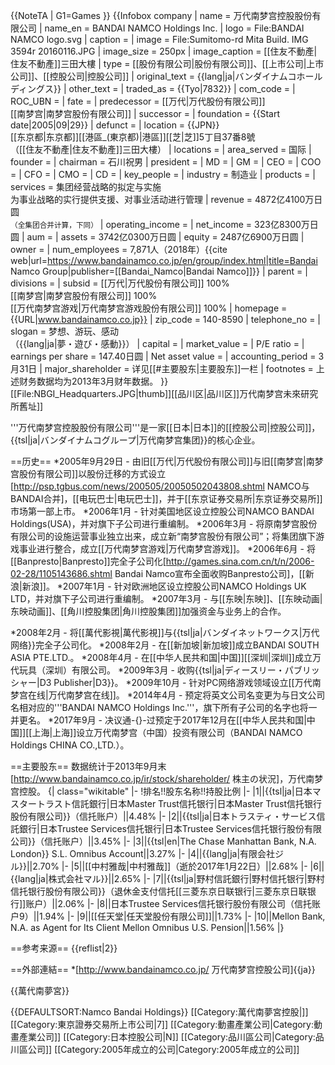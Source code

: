 {{NoteTA
| G1=Games
}}
{{Infobox company
| name = 万代南梦宫控股股份有限公司
| name_en = BANDAI NAMCO Holdings Inc.
| logo = File:BANDAI NAMCO logo.svg
| caption =
| image            = File:Sumitomo-rd Mita Build. IMG 3594r 20160116.JPG
| image_size       = 250px
| image_caption    = [[住友不動產|住友不動產]]三田大樓
| type = [[股份有限公司|股份有限公司]]、[[上市公司|上市公司]]、[[控股公司|控股公司]]
| original_text = {{lang|ja|バンダイナムコホールディングス}}
| other_text =
| traded_as = {{Tyo|7832}}
| com_code =
| ROC_UBN =
| fate =
| predecessor = [[万代|万代股份有限公司]]<br />[[南梦宫|南梦宫股份有限公司]]
| successor =
| foundation = {{Start date|2005|09|29}}
| defunct = <!-- {{End date|YYYY|MM|DD}} -->
| location = {{JPN}}<br />[[东京都|东京都]][[港區_(東京都)|港區]][[芝|芝]]5丁目37番8號<br>（[[住友不動產|住友不動產]]三田大樓）
| locations =
| area_served = 国际
| founder =
| chairman = 石川祝男
| president =
| MD =
| GM =
| CEO =
| COO =
| CFO =
| CMO =
| CD =
| key_people =
| industry = 制造业
| products =
| services = 集团经营战略的拟定与实施<br />为事业战略的实行提供支援、对事业活动进行管理
| revenue = 4872亿4100万日圆<br /><small>（全集团合并计算，下同）</small>
| operating_income =
| net_income = 323亿8300万日圆
| aum = <!-- Only used with financial services companies -->
| assets = 3742亿0300万日圆
| equity = 2487亿6900万日圆
| owner =
| num_employees = 7,871人（2018年）<ref name="en2018">{{cite web|url=https://www.bandainamco.co.jp/en/group/index.html|title=Bandai Namco Group|publisher=[[Bandai_Namco|Bandai Namco]]}}</ref>
| parent =
| divisions =
| subsid = [[万代|万代股份有限公司]] 100%<br />[[南梦宫|南梦宫股份有限公司]] 100%<br />[[万代南梦宫游戏|万代南梦宫游戏股份有限公司]] 100%
| homepage = {{URL|www.bandainamco.co.jp}}
| zip_code = 140-8590
| telephone_no =
| slogan = 梦想、游玩、感动<br />（{{lang|ja|夢・遊び・感動}}）
| capital =
| market_value =
| P/E ratio =
| earnings per share = 147.40日圆
| Net asset value =
| accounting_period = 3月31日
| major_shareholder = 详见[[#主要股东|主要股东]]一栏
| footnotes = 上述财务数据均为2013年3月财年数据。
}}
[[File:NBGI_Headquarters.JPG|thumb]][[品川区|品川区]]万代南梦宫未來研究所舊址]]

'''万代南梦宫控股股份有限公司'''是一家[[日本|日本]]的[[控股公司|控股公司]]，{{tsl|ja|バンダイナムコグループ|万代南梦宫集团}}的核心企业。

==历史==
*2005年9月29日 - 由旧[[万代|万代股份有限公司]]与旧[[南梦宫|南梦宫股份有限公司]]以股份迁移的方式设立<ref>[http://psp.tgbus.com/news/200505/20050502043808.shtml NAMCO与BANDAI合并]，[[电玩巴士|电玩巴士]]</ref>，并于[[东京证券交易所|东京证券交易所]]市场第一部上市。
*2006年1月 - 针对美国地区设立控股公司NAMCO BANDAI Holdings(USA)，并对旗下子公司进行重编制。
*2006年3月 - 将原南梦宫股份有限公司的设施运营事业独立出来，成立新“南梦宫股份有限公司”；将集团旗下游戏事业进行整合，成立[[万代南梦宫游戏|万代南梦宫游戏]]。
*2006年6月 - 将[[Banpresto|Banpresto]]完全子公司化<ref>[http://games.sina.com.cn/t/n/2006-02-28/1105143686.shtml Bandai Namco宣布全面收购Banpresto公司]，[[新浪|新浪]]</ref>。
*2007年1月 - 针对欧洲地区设立控股公司NAMCO Holdings UK LTD，并对旗下子公司进行重编制。
*2007年3月 - 与[[东映|东映]]、[[东映动画|东映动画]]、[[角川控股集团|角川控股集团]]加强资金与业务上的合作。

*2008年2月 - 将[[萬代影視|萬代影視]]与{{tsl|ja|バンダイネットワークス|万代网络}}完全子公司化。
*2008年2月 - 在[[新加坡|新加坡]]成立BANDAI SOUTH ASIA PTE.LTD.。
*2008年4月 - 在[[中华人民共和国|中国]][[深圳|深圳]]成立万代玩具（深圳）有限公司。
*2009年3月 - 收购{{tsl|ja|ディースリー・パブリッシャー|D3 Publisher|D3}}。
*2009年10月 - 针对PC网络游戏领域设立[[万代南梦宫在线|万代南梦宫在线]]。
*2014年4月 - 预定将英文公司名变更为与日文公司名相对应的'''BANDAI NAMCO Holdings Inc.'''，旗下所有子公司的名字也将一并更名。
*2017年9月 - 决议通-{}-过预定于2017年12月在[[中华人民共和国|中国]][[上海|上海]]设立万代南梦宫（中国）投资有限公司（BANDAI NAMCO Holdings CHINA CO.,LTD.）。

==主要股东==
数据统计于2013年9月末<ref>[http://www.bandainamco.co.jp/ir/stock/shareholder/ 株主の状況]，万代南梦宫控股</ref>。
{| class="wikitable"
|-
!排名!!股东名称!!持股比例
|-
|1||{{tsl|ja|日本マスタートラスト信託銀行|日本Master Trust信托银行|日本Master Trust信托银行股份有限公司}}（信托账户）||4.48%
|-
|2||{{tsl|ja|日本トラスティ・サービス信託銀行|日本Trustee Services信托银行|日本Trustee Services信托银行股份有限公司}}（信托账户）||3.45%
|-
|3||{{tsl|en|The Chase Manhattan Bank, N.A. London}} S.L. Omnibus Account||3.27%
|-
|4||{{lang|ja|有限会社ジル}}||2.70%
|-
|5||[[中村雅哉|中村雅哉]]（逝於2017年1月22日）||2.68%
|-
|6||{{lang|ja|株式会社マル}}||2.65%
|-
|7||{{tsl|ja|野村信託銀行|野村信托银行|野村信托银行股份有限公司}}（退休金支付信托[[三菱东京日联银行|三菱东京日联银行]]账户）||2.06%
|-
|8||日本Trustee Services信托银行股份有限公司（信托账户9）||1.94%
|-
|9||[[任天堂|任天堂股份有限公司]]||1.73%
|-
|10||Mellon Bank, N.A. as Agent for Its Client Mellon Omnibus U.S. Pension||1.56%
|}

==参考来源==
{{reflist|2}}

==外部連結==
*[http://www.bandainamco.co.jp/ 万代南梦宫控股公司]{{ja}}

{{萬代南夢宮}}

{{DEFAULTSORT:Namco Bandai Holdings}}
[[Category:萬代南夢宮控股|]]
[[Category:東京證券交易所上市公司|7]]
[[Category:動畫產業公司|Category:動畫產業公司]]
[[Category:日本控股公司|N]]
[[Category:品川區公司|Category:品川區公司]]
[[Category:2005年成立的公司|Category:2005年成立的公司]]